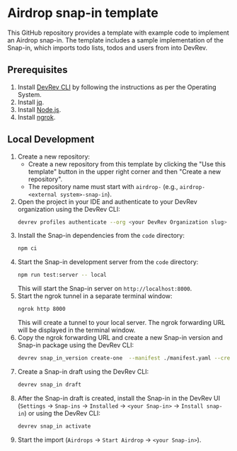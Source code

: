 # Airdrop snap-in template

This GitHub repository provides a template with example code to implement an
Airdrop snap-in. The template includes a sample implementation of the Snap-in,
which imports todo lists, todos and users from into DevRev.

## Prerequisites

1. Install [DevRev CLI](https://developer.devrev.ai/snapin-development/references/cli-install) by following the instructions as per the Operating System.
2. Install [jq](https://jqlang.github.io/jq/download/).
3. Install [Node.js](https://nodejs.org/en/download/).
4. Install [ngrok](https://ngrok.com/download).

## Local Development

1. Create a new repository:
   - Create a new repository from this template by clicking the "Use this template" button in the upper right corner and then "Create a new repository".
   - The repository name must start with `airdrop-` (e.g., `airdrop-<external system>-snap-in`).
2. Open the project in your IDE and authenticate to your DevRev organization using the DevRev CLI:
   ```bash
   devrev profiles authenticate --org <your DevRev Organization slug>
   ```
3. Install the Snap-in dependencies from the `code` directory:
   ```bash
   npm ci
   ```
4. Start the Snap-in development server from the `code` directory:
   ```bash
   npm run test:server -- local
   ```
   This will start the Snap-in server on `http://localhost:8000`.
5. Start the ngrok tunnel in a separate terminal window:
   ```bash
   ngrok http 8000
   ```
   This will create a tunnel to your local server.
   The ngrok forwarding URL will be displayed in the terminal window.
6. Copy the ngrok forwarding URL and create a new Snap-in version and Snap-in package using the DevRev CLI:
   ```bash
   devrev snap_in_version create-one  --manifest ./manifest.yaml --create-package --testing-url <ngrok forwarding URL>
   ```
7. Create a Snap-in draft using the DevRev CLI:
   ```bash
   devrev snap_in draft
   ```
8. After the Snap-in draft is created, install the Snap-in in the DevRev UI (`Settings` -> `Snap-ins` -> `Installed` -> `<your Snap-in>` -> `Install snap-in`) or using the DevRev CLI:
   ```bash
   devrev snap_in activate
   ```
9. Start the import (`Airdrops` -> `Start Airdrop` -> `<your Snap-in>`).
